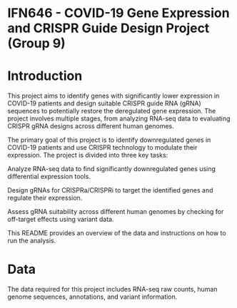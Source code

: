 # IFN646 - COVID-19 Gene Expression and CRISPR Guide Design Project (Group 9)

# Introduction
This project aims to identify genes with significantly lower expression in COVID-19 patients and design suitable CRISPR guide RNA (gRNA) sequences to potentially restore the deregulated gene expression. The project involves multiple stages, from analyzing RNA-seq data to evaluating CRISPR gRNA designs across different human genomes.

The primary goal of this project is to identify downregulated genes in COVID-19 patients and use CRISPR technology to modulate their expression. The project is divided into three key tasks:

Analyze RNA-seq data to find significantly downregulated genes using differential expression tools.

Design gRNAs for CRISPRa/CRISPRi to target the identified genes and regulate their expression.

Assess gRNA suitability across different human genomes by checking for off-target effects using variant data.


This README provides an overview of the data and instructions on how to run the analysis.


# Data
The data required for this project includes RNA-seq raw counts, human genome sequences, annotations, and variant information.

